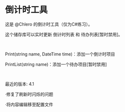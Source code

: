 # 倒计时工具
这是 @Chlero 的倒计时工具（仅为C#练习）。

这个储存库可以实时更新 倒计时列表 和 待办列表[暂时禁用]。

<br>

Print(string name, DateTime time)：添加一个倒计时项目

PrintList(string name)：添加一个待办项目[暂时禁用]

<br>

最近的版本: 4.1

·修复了刷新时闪烁的问题

·将内容编辑移至配置文件

